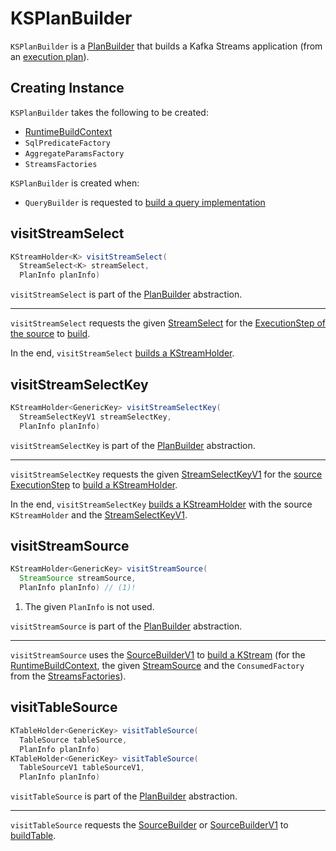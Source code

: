 # KSPlanBuilder

`KSPlanBuilder` is a [PlanBuilder](PlanBuilder.md) that builds a Kafka Streams application (from an [execution plan](ExecutionStep.md#build)).

## Creating Instance

`KSPlanBuilder` takes the following to be created:

* <span id="buildContext"> [RuntimeBuildContext](RuntimeBuildContext.md)
* <span id="sqlPredicateFactory"> `SqlPredicateFactory`
* <span id="aggregateParamFactory"> `AggregateParamsFactory`
* <span id="streamsFactories"> `StreamsFactories`

`KSPlanBuilder` is created when:

* `QueryBuilder` is requested to [build a query implementation](QueryBuilder.md#buildQueryImplementation)

## <span id="visitStreamSelect"> visitStreamSelect

```java
KStreamHolder<K> visitStreamSelect(
  StreamSelect<K> streamSelect,
  PlanInfo planInfo)
```

`visitStreamSelect` is part of the [PlanBuilder](PlanBuilder.md#visitStreamSelect) abstraction.

---

`visitStreamSelect` requests the given [StreamSelect](StreamSelect.md) for the [ExecutionStep of the source](StreamSelect.md#getSource) to [build](ExecutionStep.md#build).

In the end, `visitStreamSelect` [builds a KStreamHolder](StreamSelectBuilder.md#build).

## <span id="visitStreamSelectKey"> visitStreamSelectKey

```java
KStreamHolder<GenericKey> visitStreamSelectKey(
  StreamSelectKeyV1 streamSelectKey,
  PlanInfo planInfo)
```

`visitStreamSelectKey` is part of the [PlanBuilder](PlanBuilder.md#visitStreamSelectKey) abstraction.

---

`visitStreamSelectKey` requests the given [StreamSelectKeyV1](StreamSelectKeyV1.md) for the [source ExecutionStep](StreamSelect.md#getSource) to [build a KStreamHolder](ExecutionStep.md#build).

In the end, `visitStreamSelectKey` [builds a KStreamHolder](StreamSelectKeyBuilderV1.md#build) with the source `KStreamHolder` and the [StreamSelectKeyV1](StreamSelectKeyV1.md).

## <span id="visitStreamSource"> visitStreamSource

```java
KStreamHolder<GenericKey> visitStreamSource(
  StreamSource streamSource,
  PlanInfo planInfo) // (1)!
```

1. The given `PlanInfo` is not used.

`visitStreamSource` is part of the [PlanBuilder](PlanBuilder.md#visitStreamSource) abstraction.

---

`visitStreamSource` uses the [SourceBuilderV1](SourceBuilderV1.md#instance) to [build a KStream](SourceBuilderV1.md#buildStream) (for the [RuntimeBuildContext](#buildContext), the given [StreamSource](StreamSource.md) and the `ConsumedFactory` from the [StreamsFactories](#streamsFactories)).

## <span id="visitTableSource"> visitTableSource

```java
KTableHolder<GenericKey> visitTableSource(
  TableSource tableSource,
  PlanInfo planInfo)
KTableHolder<GenericKey> visitTableSource(
  TableSourceV1 tableSourceV1,
  PlanInfo planInfo)
```

`visitTableSource` is part of the [PlanBuilder](PlanBuilder.md#visitTableSource) abstraction.

---

`visitTableSource` requests the [SourceBuilder](SourceBuilder.md#instance) or [SourceBuilderV1](SourceBuilderV1.md#instance) to [buildTable](SourceBuilderBase.md#buildTable).

